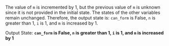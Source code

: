 The value of `m` is incremented by 1, but the previous value of `m` is unknown since it is not provided in the initial state. The states of the other variables remain unchanged. Therefore, the output state is: `can_form` is False, `n` is greater than 1, `i` is 1, and `m` is increased by 1.

Output State: **`can_form` is False, `n` is greater than 1, `i` is 1, and `m` is increased by 1**